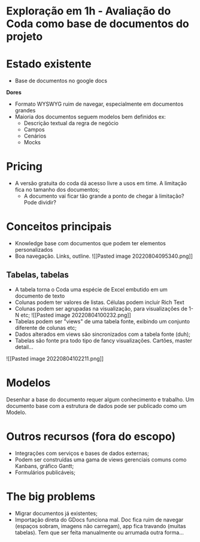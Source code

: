 # Exploração em 1h - Avaliação do Coda como base de documentos do projeto

# Estado existente

 - Base de documentos no google docs

**Dores**
 - Formato WYSWYG ruim de navegar, especialmente em documentos grandes
 - Maioria dos documentos seguem modelos bem definidos ex:
	 - Descrição textual da regra de negócio
	 - Campos
	 - Cenários
	 - Mocks

# Pricing

- A versão gratuita do coda dá acesso livre a usos em time. A limitação fica no tamanho dos documentos;
	- A documento vai ficar tão grande a ponto de chegar à limitação? Pode dividir?

# Conceitos principais

- Knowledge base com documentos que podem ter elementos personalizados
- Boa navegação. Links, outline.
![[Pasted image 20220804095340.png]]

## Tabelas, tabelas

- A tabela torna o Coda uma espécie de Excel embutido em um documento de texto
- Colunas podem ter valores de listas. Células podem incluir Rich Text
- Colunas podem ser agrupadas na visualização, para visualizações de 1-N etc;
![[Pasted image 20220804100232.png]]
- Tabelas podem ser "views" de uma tabela fonte, exibindo um conjunto diferente de colunas etc;
- Dados alterados em views são sincronizados com a tabela fonte (duh);
- Tabelas são fonte pra todo tipo de fancy visualizações. Cartões, master detail...

![[Pasted image 20220804102211.png]]

# Modelos

Desenhar a base do documento requer algum conhecimento e trabalho. Um documento base com a estrutura de dados pode ser publicado como um Modelo.

# Outros recursos (fora do escopo)

 - Integrações com serviços e bases de dados externas;
 - Podem ser construídas uma gama de views gerenciais comuns como Kanbans, gráfico Gantt;
 - Formulários publicáveis;

# The big problems

- Migrar documentos já existentes;
- Importação direta do GDocs funciona mal. Doc fica ruim de navegar (espaços sobram, imagens não carregam), app fica travando (muitas tabelas). Tem que ser feita manualmente ou arrumada outra forma...